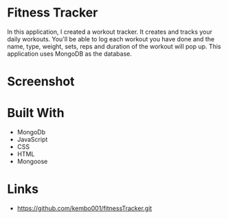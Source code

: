 # Fitness Tracker
In this application, I created a workout tracker. It creates and tracks your daily workouts. You'll be able to log each workout you have done and the name, type, weight, sets, reps and duration of the workout will pop up. This application uses MongoDB as the database. 
# Screenshot
# Built With
- MongoDb
- JavaScript
- CSS
- HTML
- Mongoose
# Links
- https://github.com/kembo001/fitnessTracker.git

